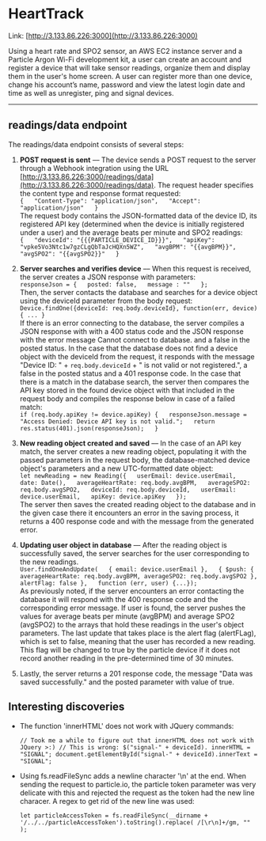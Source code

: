 # HeartTrack

Link: [http://3.133.86.226:3000](http://3.133.86.226:3000)

Using a heart rate and SPO2 sensor, an AWS EC2 instance server and a Particle Argon Wi-Fi development kit, a user can create an account and register a device that will take sensor readings, organize them and display them in the user's home screen. A user can register more than one device, change his account’s name, password and view the latest login date and time as well as unregister, ping and signal devices.
***

## readings/data endpoint
The readings/data endpoint consists of several steps:

1. **POST request is sent** –– The device sends a POST request to the server through a Webhook integration using the URL [http://3.133.86.226:3000/readings/data](http://3.133.86.226:3000/readings/data). The  request header specifies the content type and response format requested:  
  `{  
  "Content-Type": "application/json",  
  "Accept": "application/json"  
  }`  
  The request body contains the JSON-formatted data of the device ID, its registered API key (determined when the device is initially registered under a user) and the average beats per minute and SPO2 readings:  
`{  
    "deviceId": "{{{PARTICLE_DEVICE_ID}}}",  
    "apiKey": "vpke5Vo3Ntc1w7gzCLgQbTaJcHQXn5WZ",  
    "avgBPM": "{{avgBPM}}",  
    "avgSPO2": "{{avgSPO2}}"  
}`  

2. **Server searches and verifies device** –– When this request is received, the server creates a JSON response with parameters:  
`responseJson = {  
    posted: false,  
    message : ""  
  };`  
  Then, the server contacts the database and searches for a device object using the deviceId parameter from the body request:  
  `Device.findOne({deviceId: req.body.deviceId}, function(err, device) { ... }`  
  If there is an error connecting to the database, the server compiles a JSON response with  with a 400 status code and the JSON response with the  error message Cannot connect to database. and a false in the posted status. In the case that the database does not find a device object with the deviceId from the request, it responds with the message "Device ID: " + `req.body.deviceId` + " is not valid or not registered.", a false in the posted status and a 401 response code. In the case that there is a match in the database search, the server then compares the API key stored in the found device object with that included in the request body and compiles the response below in case of a failed match:  
  `if (req.body.apiKey != device.apiKey) {  
    responseJson.message = "Access Denied: Device API key is not valid.";  
    return res.status(401).json(responseJson);  
  }`  

3.  **New reading object created and saved** –– In the case of an API key match, the server creates a new reading object, populating it with the passed parameters in the request body, the database-matched device object's parameters and a new UTC-formatted date object:  
  `let newReading = new Reading({  
    userEmail: device.userEmail,  
    date: Date(),  
    averageHeartRate: req.body.avgBPM,  
    averageSPO2: req.body.avgSPO2,  
    deviceId: req.body.deviceId,  
    userEmail: device.userEmail,  
    apiKey: device.apiKey  
  });`  
  The server then saves the created reading object to the database and in the given case there it encounters an error in the saving process, it returns a 400 response code and with the message from the generated error.

  4.  **Updating user object in database** –– After the reading object is successfully saved, the server searches for the user corresponding to the new readings.  
  `User.findOneAndUpdate(  
    { email: device.userEmail },  
    { $push: { averageHeartRate: req.body.avgBPM, averageSPO2: req.body.avgSPO2 }, alertFlag: false },  
    function (err, user) {...});`  
  As previously noted, if the server encounters an error contacting the database it will respond with the 400 response code and the corresponding error message. If user is found, the server pushes the values for average beats per minute (avgBPM) and average SPO2 (avgSPO2) to the arrays that hold these readings in the user's object parameters. The last update that takes place is the alert flag (alertFLag), which is set to false, meaning that the user has recorded a new reading. This flag will be changed to true by the particle device if it does not record another reading in the pre-determined time of 30 minutes.

  5. Lastly, the server returns a 201 response code, the message "Data was saved successfully." and the posted parameter with value of true.  

## Interesting discoveries
* The function 'innerHTML' does not work with JQuery commands:  

  `// Took me a while to figure out that innerHTML does not work with JQuery >:)
  // This is wrong: $("signal-" + deviceId). innerHTML = "SIGNAL";
  document.getElementById("signal-" + deviceId).innerText = "SIGNAL";`

* Using fs.readFileSync adds a newline character '\n' at the end. When sending the request to particle.io, the particle token parameter was very delicate with this and rejected the request as the token had the new line characer. A regex to get rid of the new line was used:

  `let particleAccessToken = fs.readFileSync(__dirname + '/../../particleAccessToken').toString().replace( /[\r\n]+/gm, "" );`
